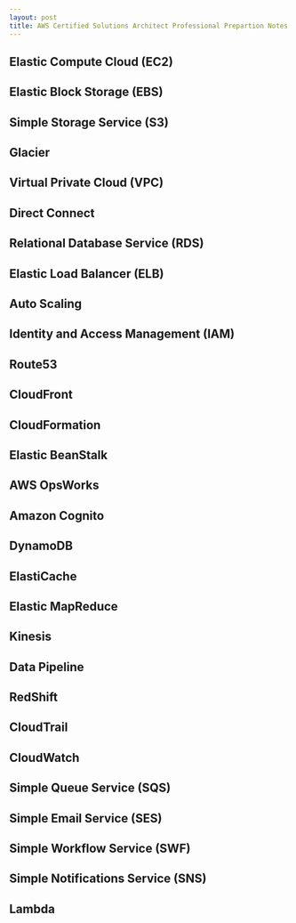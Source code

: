 ```yaml
---
layout: post
title: AWS Certified Solutions Architect Professional Prepartion Notes
---
```


## Elastic Compute Cloud (EC2)

## Elastic Block Storage (EBS)

## Simple Storage Service (S3)

## Glacier

## Virtual Private Cloud (VPC)

## Direct Connect

## Relational Database Service (RDS)

## Elastic Load Balancer (ELB)

## Auto Scaling

## Identity and Access Management (IAM)

## Route53

## CloudFront

## CloudFormation

## Elastic BeanStalk

## AWS OpsWorks

## Amazon Cognito

## DynamoDB

## ElastiCache

## Elastic MapReduce

## Kinesis

## Data Pipeline

## RedShift

## CloudTrail

## CloudWatch 

## Simple Queue Service (SQS)

## Simple Email Service (SES)

## Simple Workflow Service (SWF)

## Simple Notifications Service (SNS)

## Lambda 
